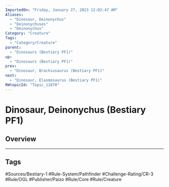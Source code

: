```yaml
---
ImportedOn: "Friday, January 27, 2023 12:02:47 AM"
Aliases:
  - "Dinosaur, Deinonychus"
  - "Deinonychuses"
  - "Deinonychus"
Category: "Creature"
Tags:
  - "Category/Creature"
parent:
  - "Dinosaurs (Bestiary PF1)"
up:
  - "Dinosaurs (Bestiary PF1)"
prev:
  - "Dinosaur, Brachiosaurus (Bestiary PF1)"
next:
  - "Dinosaur, Elasmosaurus (Bestiary PF1)"
RWtopicId: "Topic_11870"
---
```

# Dinosaur, Deinonychus (Bestiary PF1)
## Overview

---
## Tags
#Sources/Bestiary-1 #Rule-System/Pathfinder #Challenge-Rating/CR-3 #Rule/OGL #Publisher/Paizo #Rule/Core #Rule/Creature

